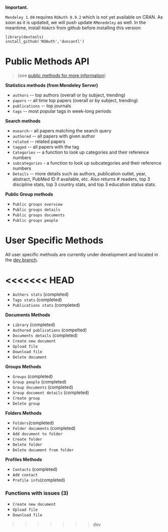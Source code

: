 **Important.**

`Mendeley 1.00` requires `ROAuth 0.9.2` which is not yet available on CRAN. As soon as it is updated, we will push update `RMenedeley` as well. In the meantime, install `ROAUth` from github before installing this version:

```
library(devtools)
install_github('ROAuth','duncantl')
```


# Public Methods API
> (see [public methods for more information](http://apidocs.mendeley.com/home/public-resources ))

**Statistics methods (from Mendeley Server)**

 * `authors` -- top authors (overall or by subject, trending)
 * `papers` -- all time top papers (overall or by subject, trending)
 * `publications` -- top journals
 * `tags` -- most popular tags in week-long periods

**Search methods**

 * `msearch`-- all papers matching the search query
 * `authored` -- all papers with given author
 * `related` -- related papers
 * `tagged` -- all papers with the tag
 * `Categories` -- a function to look up categories and their reference numbers
 * `subcategories` - a function to look up subcategories and their reference numbers
 * `Details` -- more details such as authors, publication outlet, year, abstract, PubMed ID if available, etc. Also returns # readers, top 3 discipline stats, top 3 country stats, and top 3 education status stats.


**Public Group methods**

 * `Public groups overview`
 * `Public groups details`
 * `Public groups documents`
 * `Public groups people`


# User Specific Methods

All user specific methods are currently under development and located in the [dev branch](https://github.com/ropensci/RMendeley/tree/dev).

<<<<<<< HEAD
=======
* `Authors stats` (completed)
* `Tags stats` (completed)
* `Publications stats` (completed)

**Documents Methods**

* `Library` (completed)
* `Authored publications` (compelted)
* `Documents details` (completed)
* `Create new document`
* `Upload file`
* `Download file`
* `Delete document`

**Groups Methods**

* `Groups` (completed)
* `Group people` (completed)
* `Group documents` (completed)
* `Group document details` (completed)
* `Create group`
* `Delete group`

**Folders Methods**

* `Folders`(completed)
* `Folder documents` (completed)
* `Add document to folder`
* `Create folder`
* `Delete folder`
* `Delete document from folder`


**Profiles Methods**

* `Contacts` (completed)
* `Add contact`
* `Profile info`(completed)


### Functions with issues (3)
* `Create new document`
* `Upload file`
* `Download file`

>>>>>>> dev
